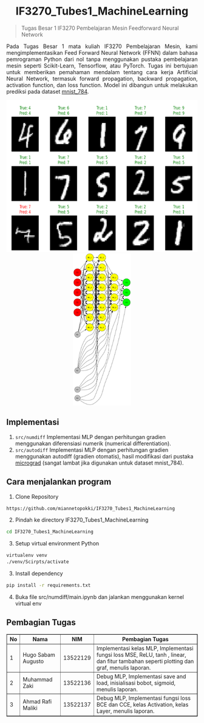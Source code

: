 <h1 align="center">
IF3270_Tubes1_MachineLearning
</h1>

> Tugas Besar 1 IF3270 Pembelajaran Mesin Feedforward Neural Network

<p align="justify"> 
Pada Tugas Besar 1 mata kuliah IF3270 Pembelajaran Mesin, kami mengimplementasikan Feed Forward Neural Network (FFNN) dalam bahasa pemrograman Python dari nol tanpa menggunakan pustaka pembelajaran mesin seperti Scikit-Learn, Tensorflow, atau PyTorch. Tugas ini bertujuan untuk memberikan pemahaman mendalam tentang cara kerja Artificial Neural Network, termasuk forward propagation, backward propagation, activation function, dan loss function. Model ini dibangun untuk melakukan prediksi pada dataset 
<a href="https://www.openml.org/search?type=data&sort=runs&id=554" target="_blank">mnist_784</a>.
</p>

<p align="center">
  <img src="test/test_img.png" alt="Predictions" height="400">
  <img src="src/numdiff/mlp_visualization.png" alt="Neural Network" height="400">
</p>

## Implementasi
1. `src/numdiff` Implementasi MLP dengan perhitungan gradien menggunakan diferensiasi numerik (numerical differentiation). <br>
2. `src/autodiff` Implementasi MLP dengan perhitungan gradien menggunakan autodiff (gradien otomatis), hasil modifikasi dari pustaka [micrograd](https://github.com/karpathy/micrograd) (sangat lambat jika digunakan untuk dataset mnist_784).

## Cara menjalankan program

1. Clone Repository

```bash
https://github.com/miannetopokki/IF3270_Tubes1_MachineLearning
```

2. Pindah ke directory IF3270_Tubes1_MachineLearning

```bash
cd IF3270_Tubes1_MachineLearning
```

3. Setup virtual environment Python

```bash
virtualenv venv
./venv/Scirpts/activate
```

3. Install dependency

```bash
pip install -r requirements.txt
```

4. Buka file src/numdiff/main.ipynb dan jalankan menggunakan kernel virtual env

## Pembagian Tugas

<table border="1">
    <tr>
        <th>No</th>
        <th>Nama</th>
        <th>NIM</th>
        <th>Pembagian Tugas</th>
    </tr>
    <tr>
        <td>1</td>
        <td>Hugo Sabam Augusto</td>
        <td>13522129</td>
        <td>Implementasi kelas MLP, Implementasi fungsi loss MSE, ReLU, tanh , linear, dan fitur tambahan seperti plotting dan graf, menulis laporan.</td>
    </tr>
    <tr>
        <td>2</td>
        <td>Muhammad Zaki</td>
        <td>13522136</td>
        <td>Debug MLP, Implementasi save and load, inisialisasi bobot, sigmoid, menulis laporan.</td>
    </tr>
    <tr>
        <td>3</td>
        <td>Ahmad Rafi Maliki</td>
        <td>13522137</td>
        <td>Debug MLP, Implementasi fungsi loss BCE dan CCE, kelas Activation, kelas Layer, menulis laporan.</td>
    </tr>
</table>
